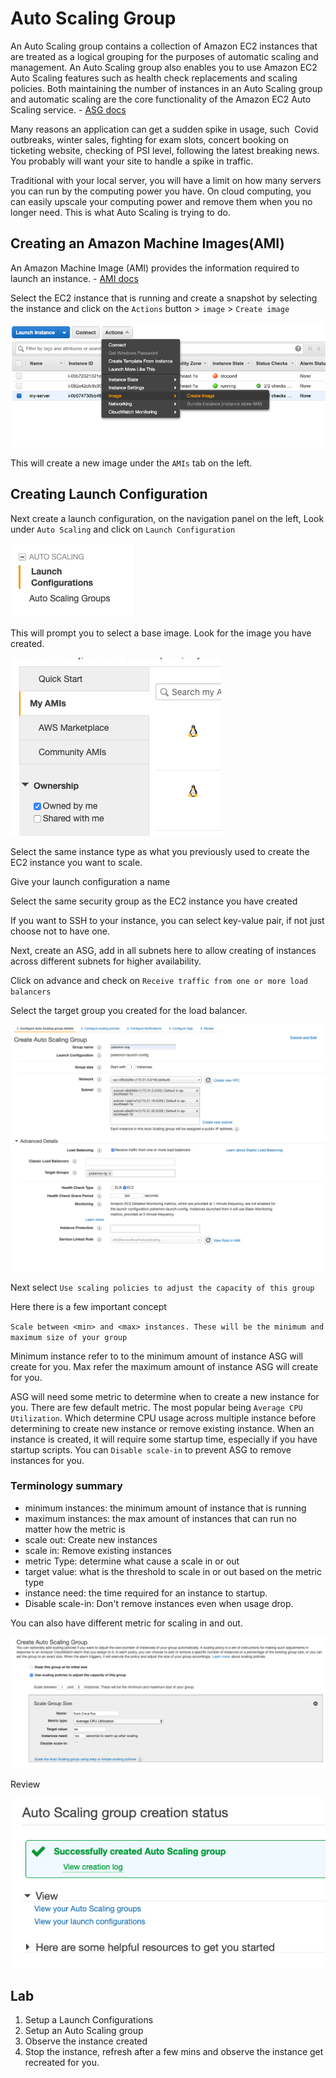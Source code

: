 # Auto Scaling Group

An Auto Scaling group contains a collection of Amazon EC2 instances that are treated as a logical grouping for the purposes of automatic scaling and management. An Auto Scaling group also enables you to use Amazon EC2 Auto Scaling features such as health check replacements and scaling policies. Both maintaining the number of instances in an Auto Scaling group and automatic scaling are the core functionality of the Amazon EC2 Auto Scaling service. - [ASG docs](https://docs.aws.amazon.com/autoscaling/ec2/userguide/AutoScalingGroup.html)

Many reasons an application can get a sudden spike in usage, such  Covid outbreaks, winter sales, fighting for exam slots, concert booking on ticketing website, checking of PSI level, following the latest breaking news. You probably will want your site to handle a spike in traffic.

Traditional with your local server, you will have a limit on how many servers you can run by the computing power you have. On cloud computing, you can easily upscale your computing power and remove them when you no longer need. This is what Auto Scaling is trying to do.

## Creating an Amazon Machine Images(AMI)

An Amazon Machine Image (AMI) provides the information required to launch an instance. - [AMI docs](https://docs.aws.amazon.com/AWSEC2/latest/UserGuide/AMIs.html)

Select the EC2 instance that is running and create a snapshot by selecting the instance and click on the `Actions` button > `image` > `Create image`

![creates image](_media/create_ami.png)

This will create a new image under the `AMIs` tab on the left.

## Creating Launch Configuration

Next create a launch configuration, on the navigation panel on the left, Look under `Auto Scaling` and click on `Launch Configuration`

![launch config](_media/launch_config.png)

This will prompt you to select a base image. Look for the image you have created.

![my AMI](_media/my_amis.png)

Select the same instance type as what you previously used to create the EC2 instance you want to scale.

Give your launch configuration a name

Select the same security group as the EC2 instance you have created

If you want to SSH to your instance, you can select key-value pair, if not just choose not to have one.

Next, create an ASG, add in all subnets here to allow creating of instances across different subnets for higher availability.

Click on advance and check on `Receive traffic from one or more load balancers`

Select the target group you created for the load balancer.

![creates asg](_media/asg_create.png)

Next select `Use scaling policies to adjust the capacity of this group`

Here there is a few important concept

`Scale between <min> and <max> instances. These will be the minimum and maximum size of your group`

Minimum instance refer to to the minimum amount of instance ASG will create for you. Max refer the maximum amount of instance ASG will create for you.

ASG will need some metric to determine when to create a new instance for you. There are few default metric. The most popular being `Average CPU Utilization`. Which determine CPU usage across multiple instance before determining to create new instance or remove existing instance. When an instance is created, it will require some startup time, especially if you have startup scripts. You can `Disable scale-in` to prevent ASG to remove instances for you.

### Terminology summary

- minimum instances: the minimum amount of instance that is running
- maximum instances: the max amount of instances that can run no matter how the metric is
- scale out: Create new instances
- scale in: Remove existing instances
- metric Type: determine what cause a scale in or out
- target value: what is the threshold to scale in or out based on the metric type
- instance need: the time required for an instance to startup.
- Disable scale-in: Don't remove instances even when usage drop.

You can also have different metric for scaling in and out.

![select metric](_media/asg_select_metric.png)

Review

![status](_media/asg_creation_status.png)

## Lab

1. Setup a Launch Configurations
2. Setup an Auto Scaling group
3. Observe the instance created
4. Stop the instance, refresh after a few mins and observe the instance get recreated for you.
